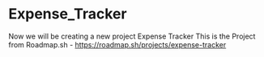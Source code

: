 # Expense_Tracker
Now we will be creating a new project Expense Tracker
This is the Project from Roadmap.sh - https://roadmap.sh/projects/expense-tracker
